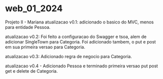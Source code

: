 # web_01_2024
Projeto II - Mariana
atualizacao v0.1: adicionado o basico do MVC, menos para entidade Pessoa.

atualizacao v0.2: Foi feito a configuracao do Swagger e tsoa, alem de adicionar SingleTown para Categoria. Foi adicionado tambem, o put e post em sua primeira versao para Categoria.

atualizacao v0.3: Adicionado regra de negocio para Categoria.

atualizacao v0.4 - Adicionado Pessoa e terminado primeira versao put post get e delete de Categoria.